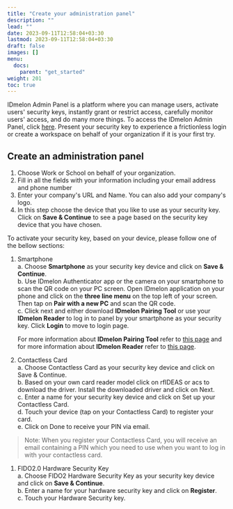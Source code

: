 ```yaml
---
title: "Create your administration panel"
description: ""
lead: ""
date: 2023-09-11T12:58:04+03:30
lastmod: 2023-09-11T12:58:04+03:30
draft: false
images: []
menu:
  docs:
    parent: "get_started"
weight: 201
toc: true
---
```


IDmelon Admin Panel is a platform where you can manage users, activate users' security keys, instantly grant or restrict access, carefully monitor users' access, and do many more things. To access the IDmelon Admin Panel, click [here](https://admin.idmelon.com/). Present your security key to experience a frictionless login or create a workspace on behalf of your organization if it is your first try.

## Create an administration panel

1. Choose Work or School on behalf of your organization.
2. Fill in all the fields with your information including your email address and phone number
3. Enter your company's URL and Name. You can also add your company's logo.
4. In this step choose the device that you like to use as your security key. Click on **Save & Continue** to see a page based on the security key device that you have chosen.

To activate your security key, based on your device, please follow one of the bellow sections:

1. Smartphone\
    a. Choose **Smartphone** as your security key device and click on **Save & Continue**.\
    b. Use IDmelon Authenticator app or the camera on your smartphone to scan the QR code on your PC screen. Open IDmelon application on your phone and click on the **three line menu** on the top left of your screen. Then tap on **Pair with a new PC** and scan the QR code.\
    c. Click next and either download **IDmelon Pairing Tool** or use your **IDmelon Reader** to log in to panel by your smartphone as your security key. Click **Login** to move to login page.

    For more information about **IDmelon Pairing Tool** refer to [this page](https://idmelon.com/idmelon-pairing-tool/) and for more information about **IDmelon Reader** refer to [this page](https://idmelon.com/idmelon-reader/).
2. Contactless Card\
    a. Choose Contactless Card as your security key device and click on Save & Continue.\
    b. Based on your own card reader model click on rfIDEAS or acs to download the driver. Install the downloaded driver and click on Next.\
    c. Enter a name for your security key device and click on Set up your Contactless Card.\
    d. Touch your device (tap on your Contactless Card) to register your card.\
    e. Click on Done to receive your PIN via email.

> Note: When you register your Contactless Card, you will receive an email containing a PIN which you need to use when you want to log in with your contactless card.

1. FIDO2.0 Hardware Security Key\
    a. Choose FIDO2 Hardware Security Key as your security key device and click on **Save & Continue**.\
    b. Enter a name for your hardware security key and click on **Register**.\
    c. Touch your Hardware Security key.
